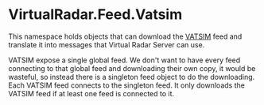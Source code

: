 ﻿# VirtualRadar.Feed.Vatsim

This namespace holds objects that can download the [VATSIM](https://vatsim.net/)
feed and translate it into messages that Virtual Radar Server can use.

VATSIM expose a single global feed. We don't want to have every feed connecting
to that global feed and downloading their own copy, it would be wasteful, so
instead there is a singleton feed object to do the downloading. Each VATSIM
feed connects to the singleton feed. It only downloads the VATSIM feed if at
least one feed is connected to it.
